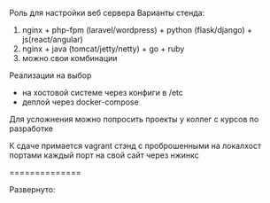 Роль для настройки веб сервера
Варианты стенда:
1. nginx + php-fpm (laravel/wordpress) + python (flask/django) + js(react/angular)
2. nginx + java (tomcat/jetty/netty) + go + ruby
3. можно свои комбинации

Реализации на выбор
- на хостовой системе через конфиги в /etc
- деплой через docker-compose

Для усложнения можно попросить проекты у коллег с курсов по разработке

К сдаче примается vagrant стэнд с проброшенными на локалхост портами каждый порт на свой сайт через нжинкс

==============

Развернуто:

